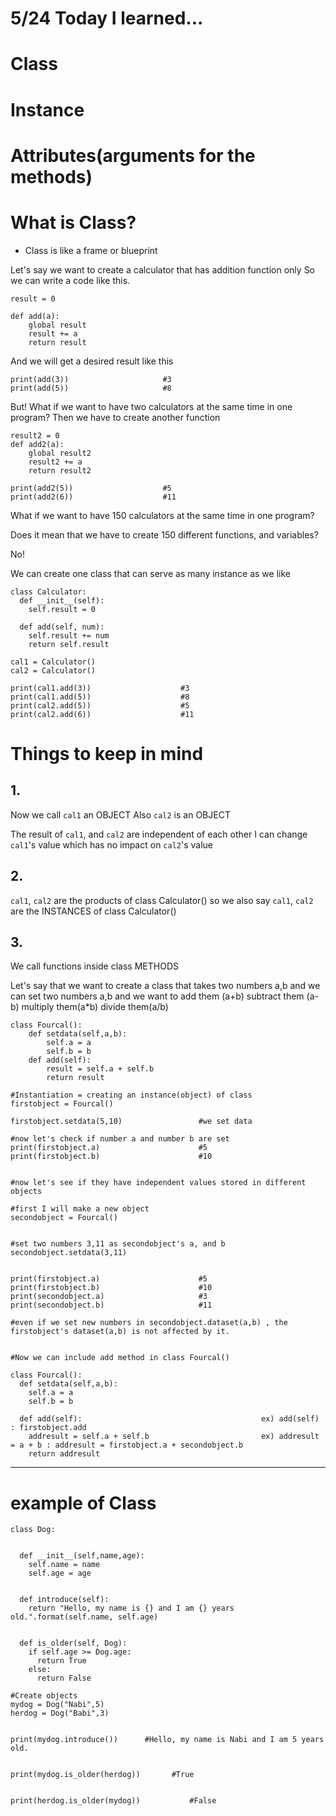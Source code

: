 # 5/24 Today I learned...
# Class

# Instance

# Attributes(arguments for the methods)


# What is Class?
- Class is like a frame or blueprint

Let's say we want to create a calculator that has addition function only
So we can write a code like this.

```
result = 0

def add(a):
    global result
    result += a
    return result
```
And we will get a desired result like this
```
print(add(3))                     #3
print(add(5))                     #8
```

But! What if we want to have two calculators at the same time in one program?
Then we have to create another function

```
result2 = 0
def add2(a):
    global result2
    result2 += a
    return result2

print(add2(5))                    #5
print(add2(6))                    #11
```


What if we want to have 150 calculators at the same time in one program?

Does it mean that we have to create 150 different functions, and variables?

No!

We can create one class that can serve as many instance as we like


```
class Calculator:
  def __init__(self):
    self.result = 0
  
  def add(self, num):
    self.result += num
    return self.result

cal1 = Calculator()
cal2 = Calculator()

print(cal1.add(3))                    #3
print(cal1.add(5))                    #8
print(cal2.add(5))                    #5
print(cal2.add(6))                    #11

```

# Things to keep in mind

## 1.
Now we call `cal1` an OBJECT
Also `cal2` is an OBJECT

The result of `cal1`, and `cal2` are independent of each other
I can change `cal1`'s value which has no impact on `cal2`'s value


## 2.
`cal1`, `cal2` are the products of class Calculator()
so we also say
`cal1`, `cal2` are the INSTANCES of class Calculator()

## 3.
We call functions inside class METHODS


Let's say that we want to create a class that takes two numbers a,b
and we can set two numbers a,b
and we want to add them (a+b)
subtract them (a-b)
multiply them(a*b)
divide them(a/b)

```
class Fourcal():
    def setdata(self,a,b):
        self.a = a
        self.b = b
    def add(self):
        result = self.a + self.b
        return result
    
#Instantiation = creating an instance(object) of class
firstobject = Fourcal()

firstobject.setdata(5,10)                 #we set data

#now let's check if number a and number b are set
print(firstobject.a)                      #5
print(firstobject.b)                      #10


#now let's see if they have independent values stored in different objects

#first I will make a new object
secondobject = Fourcal()


#set two numbers 3,11 as secondobject's a, and b
secondobject.setdata(3,11)


print(firstobject.a)                      #5
print(firstobject.b)                      #10
print(secondobject.a)                     #3
print(secondobject.b)                     #11

#even if we set new numbers in secondobject.dataset(a,b) , the firstobject's dataset(a,b) is not affected by it.


#Now we can include add method in class Fourcal()

```

```
class Fourcal():
  def setdata(self,a,b):
    self.a = a
    self.b = b
    
  def add(self):                                        ex) add(self) : firstobject.add
    addresult = self.a + self.b                         ex) addresult = a + b : addresult = firstobject.a + secondobject.b
    return addresult

```


---

# example of Class

```
class Dog:

  
  def __init__(self,name,age):
    self.name = name
    self.age = age


  def introduce(self):
    return "Hello, my name is {} and I am {} years old.".format(self.name, self.age)


  def is_older(self, Dog):
    if self.age >= Dog.age:
      return True
    else:
      return False

#Create objects
mydog = Dog("Nabi",5)
herdog = Dog("Babi",3)


print(mydog.introduce())      #Hello, my name is Nabi and I am 5 years old.


print(mydog.is_older(herdog))       #True


print(herdog.is_older(mydog))           #False
```
